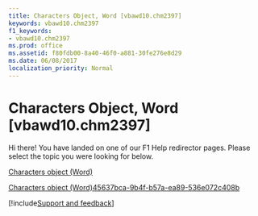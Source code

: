 ```yaml
---
title: Characters Object, Word [vbawd10.chm2397]
keywords: vbawd10.chm2397
f1_keywords:
- vbawd10.chm2397
ms.prod: office
ms.assetid: f80fdb00-8a40-46f0-a881-30fe276e8d29
ms.date: 06/08/2017
localization_priority: Normal
---
```



# Characters Object, Word [vbawd10.chm2397]

Hi there! You have landed on one of our F1 Help redirector pages. Please select the topic you were looking for below.

[Characters object (Word)](http://msdn.microsoft.com/library/6d22ae7a-128d-134d-9136-1cdd5a8d9941%28Office.15%29.aspx)

[Characters object (Word)45637bca-9b4f-b57a-ea89-536e072c408b](http://msdn.microsoft.com/library/45637bca-9b4f-b57a-ea89-536e072c408b%28Office.15%29.aspx)

[!include[Support and feedback](~/includes/feedback-boilerplate.md)]